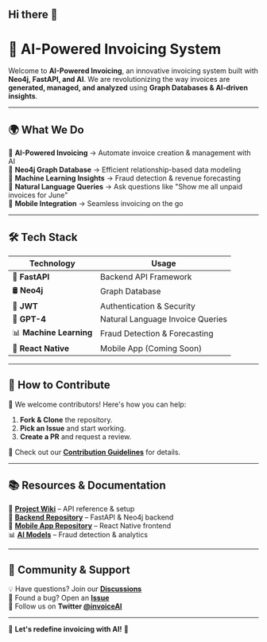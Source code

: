 ## Hi there 👋
# 🚀 AI-Powered Invoicing System

Welcome to **AI-Powered Invoicing**, an innovative invoicing system built with **Neo4j, FastAPI, and AI**. We are revolutionizing the way invoices are **generated, managed, and analyzed** using **Graph Databases & AI-driven insights**.

---

## 🌍 **What We Do**
🔹 **AI-Powered Invoicing** → Automate invoice creation & management with AI  
🔹 **Neo4j Graph Database** → Efficient relationship-based data modeling  
🔹 **Machine Learning Insights** → Fraud detection & revenue forecasting  
🔹 **Natural Language Queries** → Ask questions like "Show me all unpaid invoices for June"  
🔹 **Mobile Integration** → Seamless invoicing on the go  

---

## 🛠 **Tech Stack**
| **Technology** | **Usage** |
|--------------|-------------|
| 🚀 **FastAPI** | Backend API Framework |
| 🛢 **Neo4j** | Graph Database |
| 🔐 **JWT** | Authentication & Security |
| 🤖 **GPT-4** | Natural Language Invoice Queries |
| 📊 **Machine Learning** | Fraud Detection & Forecasting |
| 📱 **React Native** | Mobile App (Coming Soon) |

---

## 🤝 **How to Contribute**
🚀 We welcome contributors! Here's how you can help:
1. **Fork & Clone** the repository.
2. **Pick an Issue** and start working.
3. **Create a PR** and request a review.

📖 Check out our **[Contribution Guidelines](https://github.com/your-org/.github/blob/main/CONTRIBUTING.md)** for details.

---

## 📚 **Resources & Documentation**
📖 **[Project Wiki](https://github.com/your-org/docs/wiki)** – API reference & setup  
📂 **[Backend Repository](https://github.com/your-org/backend)** – FastAPI & Neo4j backend  
📱 **[Mobile App Repository](https://github.com/your-org/mobile)** – React Native frontend  
📊 **[AI Models](https://github.com/your-org/ml-models)** – Fraud detection & analytics  

---

## 💬 **Community & Support**
💡 Have questions? Join our **[Discussions](https://github.com/orgs/your-org/discussions)**  
🐛 Found a bug? Open an **[Issue](https://github.com/orgs/your-org/issues)**  
📢 Follow us on **Twitter [@invoiceAI](https://twitter.com/Dimariyusuf)**  

---

🚀 **Let's redefine invoicing with AI!** 🚀
